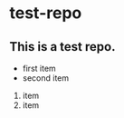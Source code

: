 test-repo
=========

This is a test repo.
--------------------

* first item
* second item

1. item
2. item
